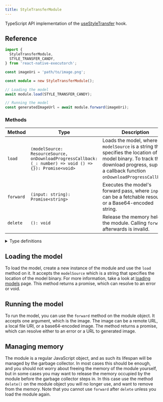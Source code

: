 ```yaml
---
title: StyleTransferModule
---
```


TypeScript API implementation of the [useStyleTransfer](../computer-vision/useStyleTransfer.md) hook.

## Reference

```typescript
import {
  StyleTransferModule,
  STYLE_TRANSFER_CANDY,
} from 'react-native-executorch';

const imageUri = 'path/to/image.png';

const module = new StyleTransferModule();

// Loading the model
await module.load(STYLE_TRANSFER_CANDY);

// Running the model
const generatedImageUrl = await module.forward(imageUri);
```

### Methods

| Method    | Type                                                                                                     | Description                                                                                                                                                                                |
| --------- | -------------------------------------------------------------------------------------------------------- | ------------------------------------------------------------------------------------------------------------------------------------------------------------------------------------------ |
| `load`    | `(modelSource: ResourceSource, onDownloadProgressCallback: (_: number) => void () => {}): Promise<void>` | Loads the model, where `modelSource` is a string that specifies the location of the model binary. To track the download progress, supply a callback function `onDownloadProgressCallback`. |
| `forward` | `(input: string): Promise<string>`                                                                       | Executes the model's forward pass, where `input` can be a fetchable resource or a Base64-encoded string.                                                                                   |
| `delete`  | `(): void`                                                                                               | Release the memory held by the module. Calling `forward` afterwards is invalid.                                                                                                            |

<details>
<summary>Type definitions</summary>

```typescript
type ResourceSource = string | number | object;
```

</details>

## Loading the model

To load the model, create a new instance of the module and use the `load` method on it. It accepts the `modelSource` which is a string that specifies the location of the model binary. For more information, take a look at [loading models](../fundamentals/loading-models.md) page. This method returns a promise, which can resolve to an error or void.

## Running the model

To run the model, you can use the `forward` method on the module object. It accepts one argument, which is the image. The image can be a remote URL, a local file URI, or a base64-encoded image. The method returns a promise, which can resolve either to an error or a URL to generated image.

## Managing memory

The module is a regular JavaScript object, and as such its lifespan will be managed by the garbage collector. In most cases this should be enough, and you should not worry about freeing the memory of the module yourself, but in some cases you may want to release the memory occupied by the module before the garbage collector steps in. In this case use the method `delete()` on the module object you will no longer use, and want to remove from the memory. Note that you cannot use `forward` after `delete` unless you load the module again.
